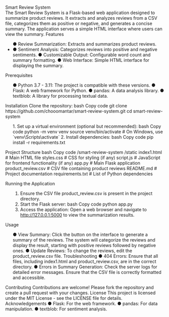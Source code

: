 Smart Review System <br>
The Smart Review System is a Flask-based web application designed to summarize product reviews. It extracts and analyzes reviews from a CSV file, categorizes them as positive or negative, and generates a concise summary. The application serves a simple HTML interface where users can view the summary.
Features<ul>
●	Review Summarization: Extracts and summarizes product reviews.<li>
●	Sentiment Analysis: Categorizes reviews into positive and negative sentiments.
●	Customizable Output: Configurable word count and summary formatting.
●	Web Interface: Simple HTML interface for displaying the summary.
</ul>
Prerequisites<ul>
●	Python 3.7 - 3.11: The project is compatible with these versions.
●	Flask: A web framework for Python.
●	pandas: A data analysis library.
●	textblob: A library for processing textual data.
        </ul>
Installation
Clone the repository: bash Copy code git clone https://github.com/chooomantar/smart-review-system.git
cd smart-review-system<ol>
1.	Set up a virtual environment (optional but recommended): bash Copy code python -m venv venv
source venv/bin/activate  # On Windows, use `venv\Scripts\activate`
2.	Install dependencies: bash Copy code pip install -r requirements.txt</ol>

Project Structure
bash
Copy code
/smart-review-system
    /static
        index1.html       # Main HTML file
        styles.css        # CSS for styling (if any)
        script.js         # JavaScript for frontend functionality (if any)
    app.py               # Main Flask application
    product_review.csv   # CSV file containing product reviews
    README.md            # Project documentation
    requirements.txt     # List of Python dependencies

Running the Application<ol>
1.	Ensure the CSV file product_review.csv is present in the project directory.
2.	Start the Flask server: bash Copy code python app.py
3.	Access the application: Open a web browser and navigate to http://127.0.0.1:5000 to view the summarization results.
</ol>
Usage <ul>
●	View Summary: Click the button on the interface to generate a summary of the reviews. The system will categorize the reviews and display the result, starting with positive reviews followed by negative ones.
●	Update Reviews: To change the reviews, edit the product_review.csv file.
Troubleshooting
●	404 Errors: Ensure that all files, including index1.html and product_review.csv, are in the correct directory.
●	Errors in Summary Generation: Check the server logs for detailed error messages. Ensure that the CSV file is correctly formatted and accessible.
        </ul>
Contributing
Contributions are welcome! Please fork the repository and create a pull request with your changes.
License
This project is licensed under the MIT License - see the LICENSE file for details.
Acknowledgements
●	Flask: For the web framework.
●	pandas: For data manipulation.
●	textblob: For sentiment analysis.

